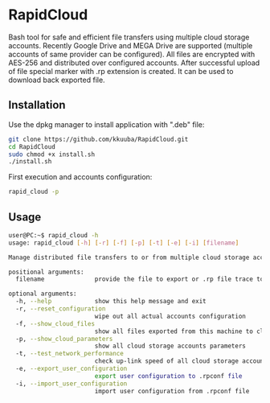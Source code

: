 # RapidCloud

Bash tool for safe and efficient file transfers using multiple cloud storage accounts.
Recently Google Drive and MEGA Drive are supported (multiple accounts of same provider can be configured).
All files are encrypted with AES-256 and distributed over configured accounts. After successful upload of file special
marker with .rp extension is created. It can be used to download back exported file. 

## Installation

Use the dpkg manager to install application with ".deb" file:

```bash
git clone https://github.com/kkuuba/RapidCloud.git
cd RapidCloud
sudo chmod +x install.sh
./install.sh
```
First execution and accounts configuration:
```bash
rapid_cloud -p
```
## Usage

```bash
user@PC:~$ rapid_cloud -h
usage: rapid_cloud [-h] [-r] [-f] [-p] [-t] [-e] [-i] [filename]

Manage distributed file transfers to or from multiple cloud storage accounts using AES-256 fragments encryption

positional arguments:
  filename              provide the file to export or .rp file trace to import data from cloud storage

optional arguments:
  -h, --help            show this help message and exit
  -r, --reset_configuration
                        wipe out all actual accounts configuration
  -f, --show_cloud_files
                        show all files exported from this machine to cloud storage
  -p, --show_cloud_parameters
                        show all cloud storage accounts parameters
  -t, --test_network_performance
                        check up-link speed of all cloud storage accounts
  -e, --export_user_configuration
                        export user configuration to .rpconf file
  -i, --import_user_configuration
                        import user configuration from .rpconf file
```
